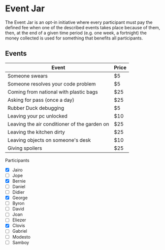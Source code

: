 # Event Jar

The Event Jar is an opt-in initiative where every participant must pay the defined fee when one of the described events takes place because of them, then, at the end of a given time period (e.g. one week, a fortnight) the money collected is used for something that benefits all participants.

## Events

| Event                                                | Price |
| ---------------------------------------------------- | ----- |
| Someone swears                                       | $5    |
| Someone resolves your code problem                   | $5    |
| Coming from national with plastic bags               | $25   |
| Asking for pass (once a day)                         | $25   |
| Rubber Duck debugging                                | $5    |
| Leaving your pc unlocked                             | $10   |
| Leaving the air conditioner of the garden on         | $25   |
| Leaving the kitchen dirty                            | $25   |
| Leaving objects on someone's desk                    | $10   |
| Giving spoilers                                      | $25   |


Participants
- [x] Jairo
- [ ] Jope
- [x] Bernie
- [ ] Daniel
- [ ] Didier
- [x] George
- [ ] Byron
- [ ] David
- [ ] Joan
- [ ] Eliezer
- [x] Clovis
- [ ] Gabriel
- [ ] Modesto
- [ ] Samboy
